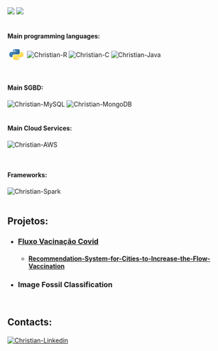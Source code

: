 <div>  
  <img height="180em" src="https://github-readme-stats.vercel.app/api?username=ChristianSF&show_icons=true&theme=dracula&include_all_commits=true&count_private=true"/>
  <img height="180em" src="https://github-readme-stats.vercel.app/api/top-langs/?username=ChristianSF&layout=compact&langs_count=7&theme=dracula"/>
</div><br>

<h4 style="font-weight: bold">Main programming languages:</h4>
<div style="display: inline_block">
  <img align="center" alt="Christian-Python" height="30" width="40" src="https://raw.githubusercontent.com/devicons/devicon/master/icons/python/python-original.svg"/>
  <img align="center" alt="Christian-R" height="30" width="40" src="https://cdn.jsdelivr.net/gh/devicons/devicon/icons/r/r-original.svg" />
  
  <img align="center" alt="Christian-C" height="30" width="40" src="https://cdn.jsdelivr.net/gh/devicons/devicon/icons/c/c-original.svg"/>
  
  <img align="center" alt="Christian-Java" height="30" width="40" src="https://cdn.jsdelivr.net/gh/devicons/devicon/icons/java/java-original.svg" />
</div>

<br><h4 style="font-weight: bold">Main SGBD:</h4>
<div style="display: inline_block">
  <img align="center" alt="Christian-MySQL" height="30" width="40" src="https://cdn.jsdelivr.net/gh/devicons/devicon/icons/mysql/mysql-original.svg"/>
  
  <img align="center" alt="Christian-MongoDB" height="30" width="40" src="https://cdn.jsdelivr.net/gh/devicons/devicon/icons/mongodb/mongodb-original.svg"/>
</div
  
  <br><h4 style="font-weight: bold">Main Cloud Services:</h4>
 <div style="display: inline_block">
     </div>
   <img align="center" alt="Christian-AWS" height="30" width="40" src="https://cdn.jsdelivr.net/gh/devicons/devicon/icons/amazonwebservices/amazonwebservices-original.svg"/>
   
  <br><h4 style="font-weigth: bold">Frameworks:</h4>
  <div style="display: inline_block">
    <img align="center" alt="Christian-Spark" height="30" width="40" src="https://upload.wikimedia.org/wikipedia/commons/f/f3/Apache_Spark_logo.svg"/>
  </div><br/>
  
  
 <h2>Projetos:</h2>
  
  <ul>
    <li><h3><a href="https://fluxovacinacaocovid.web.app/" target="_blank">Fluxo Vacinação Covid</a></h3></li>
      <ul>
        <li><h4><a href="https://recomendacao-cidades.herokuapp.com/">Recommendation-System-for-Cities-to-Increase-the-Flow-Vaccination</a></h4></li>
      </ul>
    <li><h3>Image Fossil Classification</h3></li>
    
  </ul><br/>
  
   <h2>Contacts:</h2>
     <div style="display: inline_block">
       <a href="https://www.linkedin.com/in/christian-freitas21/" target="_blank"><img align="center" alt="Christian-Linkedin" height="40" width="40"           src="https://cdn2.iconfinder.com/data/icons/social-media-2285/512/1_Linkedin_unofficial_colored_svg-256.png"/></a>
     </div>

